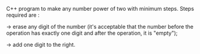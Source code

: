 
C++ program to make any number power of two with minimum steps. Steps required are : 

-> erase any digit of the number (it's acceptable that the number before the operation has exactly one digit and after the operation, it is "empty");

-> add one digit to the right.
